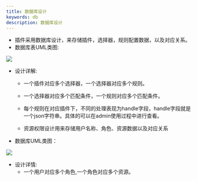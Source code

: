 ```yaml
---
title: 数据库设计
keywords: db
description: 数据库设计
---
```


* 插件采用数据库设计，来存储插件，选择器，规则配置数据，以及对应关系。
* 数据库表UML类图:

 ![](/img/soul/db/soul-db.png)

* 设计详解:
  
   * 一个插件对应多个选择器，一个选择器对应多个规则。

   * 一个选择器对应多个匹配条件，一个规则对应多个匹配条件。

   * 每个规则在对应插件下，不同的处理表现为handle字段，handle字段就是一个json字符串。具体的可以在admin使用过程中进行查看。

   * 资源权限设计用来存储用户名称、角色、资源数据以及对应关系
   
* 数据库UML类图：

![](/img/soul/db/soul-permission-db.png)

* 设计详情:
   * 一个用户对应多个角色,一个角色对应多个资源。
